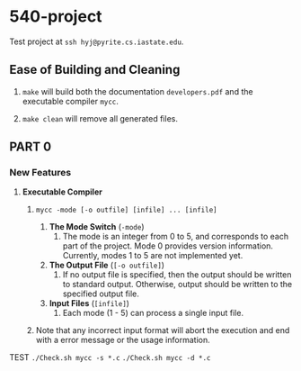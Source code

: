 # 540-project

Test project at `ssh hyj@pyrite.cs.iastate.edu`.

## Ease of Building and Cleaning

1. `make` will build both the documentation `developers.pdf` and the executable compiler `mycc`.

2. `make clean` will remove all generated files.

## PART 0

### New Features
1. **Executable Compiler**

   1. `mycc -mode [-o outfile] [infile] ... [infile]`
      1. **The Mode Switch** (`-mode`)
         1. The mode is an integer from 0 to 5, and corresponds to each part of the project. Mode 0 provides version information. Currently, modes 1 to 5 are not implemented yet.
      2. **The Output File** (`[-o outfile]`)
         1. If no output file is specified, then the output should be written to standard output. Otherwise, output should be written to the specified output file.
      3. **Input Files** (`[infile]`)
         1. Each mode (1 - 5) can process a single input file.
   
   2. Note that any incorrect input format will abort the execution and end with a error message or the usage information.
   
   
TEST
`./Check.sh mycc -s *.c`
`./Check.sh mycc -d *.c`